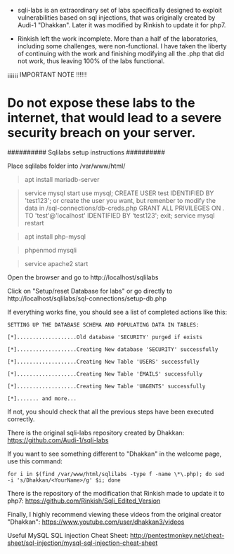 
- sqli-labs is an extraordinary set of labs
specifically designed to exploit vulnerabilities based on sql injections,
that was originally created by Audi-1 "Dhakkan". Later it was modified by Rinkish to update it for php7.

- Rinkish left the work incomplete. More than a half of the laboratories, including some challenges,
were non-functional. I have taken the liberty of continuing with the work
and finishing modifying all the .php that did not work, thus leaving 100% of the labs functional.

¡¡¡¡¡¡ IMPORTANT NOTE !!!!!! 

# Do not expose these labs to the internet, that would lead to a severe security breach on your server.


########## Sqlilabs setup instructions ##########


Place sqlilabs folder into /var/www/html/

> apt install mariadb-server

> service mysql start
	  use mysql;
		  CREATE USER test IDENTIFIED BY 'test123'; or create the user you want, but remenber to modify the data in /sql-connections/db-creds.php
		  GRANT ALL PRIVILEGES ON *.* TO 'test'@'localhost' IDENTIFIED BY 'test123';
		  exit;
> service mysql restart

> apt install php-mysql

> phpenmod mysqli

> service apache2 start

Open the browser and go to http://localhost/sqlilabs

Click on "Setup/reset Database for labs" or go directly to http://localhost/sqlilabs/sql-connections/setup-db.php

If everything works fine, you should see a list of completed actions like this:

	SETTING UP THE DATABASE SCHEMA AND POPULATING DATA IN TABLES:

	[*]...................Old database 'SECURITY' purged if exists

	[*]...................Creating New database 'SECURITY' successfully

	[*]...................Creating New Table 'USERS' successfully

	[*]...................Creating New Table 'EMAILS' successfully

	[*]...................Creating New Table 'UAGENTS' successfully

	[*]....... and more...

	
If not, you should check that all the previous steps have been executed correctly.

There is the original sqli-labs repository created by Dhakkan: https://github.com/Audi-1/sqli-labs

If you want to see something different to "Dhakkan" in the welcome page, use this command:

	for i in $(find /var/www/html/sqlilabs -type f -name \*\.php); do sed -i 's/Dhakkan/<YourName>/g' $i; done

There is the repository of the modification that Rinkish made to update it to php7: https://github.com/Rinkish/Sqli_Edited_Version
 
Finally, I highly recommend viewing these videos from the original creator "Dhakkan": https://www.youtube.com/user/dhakkan3/videos

Useful MySQL SQL injection Cheat Sheet: http://pentestmonkey.net/cheat-sheet/sql-injection/mysql-sql-injection-cheat-sheet
